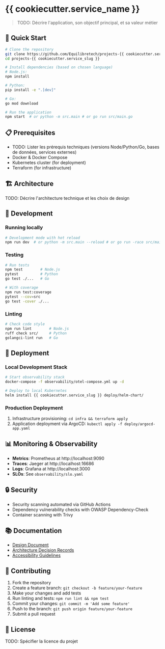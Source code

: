 # {{ cookiecutter.service_name }}

> TODO: Décrire l'application, son objectif principal, et sa valeur métier

## 🚀 Quick Start

```bash
# Clone the repository
git clone https://github.com/Equilibretech/projects-{{ cookiecutter.service_slug }}.git
cd projects-{{ cookiecutter.service_slug }}

# Install dependencies (based on chosen language)
# Node.js:
npm install

# Python:
pip install -e ".[dev]"

# Go:
go mod download

# Run the application
npm start  # or python -m src.main # or go run src/main.go
```

## 📋 Prerequisites

- TODO: Lister les prérequis techniques (versions Node/Python/Go, bases de données, services externes)
- Docker & Docker Compose
- Kubernetes cluster (for deployment)
- Terraform (for infrastructure)

## 🏗️ Architecture

TODO: Décrire l'architecture technique et les choix de design

## 🔧 Development

### Running locally
```bash
# Development mode with hot reload
npm run dev  # or python -m src.main --reload # or go run -race src/main.go
```

### Testing
```bash
# Run tests
npm test        # Node.js
pytest          # Python
go test ./...   # Go

# With coverage
npm run test:coverage
pytest --cov=src
go test -cover ./...
```

### Linting
```bash
# Check code style
npm run lint        # Node.js
ruff check src/     # Python
golangci-lint run   # Go
```

## 🚀 Deployment

### Local Development Stack
```bash
# Start observability stack
docker-compose -f observability/otel-compose.yml up -d

# Deploy to local Kubernetes
helm install {{ cookiecutter.service_slug }} deploy/helm-chart/
```

### Production Deployment
1. Infrastructure provisioning: `cd infra && terraform apply`
2. Application deployment via ArgoCD: `kubectl apply -f deploy/argocd-app.yaml`

## 📊 Monitoring & Observability

- **Metrics**: Prometheus at http://localhost:9090
- **Traces**: Jaeger at http://localhost:16686  
- **Logs**: Grafana at http://localhost:3000
- **SLOs**: See `observability/slo.yaml`

## 🔒 Security

- Security scanning automated via GitHub Actions
- Dependency vulnerability checks with OWASP Dependency-Check
- Container scanning with Trivy

## 📚 Documentation

- [Design Document](docs/design_doc.md)
- [Architecture Decision Records](docs/adr/)
- [Accessibility Guidelines](a11y.md)

## 🤝 Contributing

1. Fork the repository
2. Create a feature branch: `git checkout -b feature/your-feature`
3. Make your changes and add tests
4. Run linting and tests: `npm run lint && npm test`
5. Commit your changes: `git commit -m 'Add some feature'`
6. Push to the branch: `git push origin feature/your-feature`
7. Submit a pull request

## 📄 License

TODO: Spécifier la licence du projet